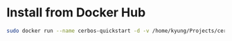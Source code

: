 # Install from Docker Hub

```bash
sudo docker run --name cerbos-quickstart -d -v /home/kyung/Projects/cerbos-quickstart:/policies -p 3592:3592 ghcr.io/cerbos/cerbos:0.40.0
```
